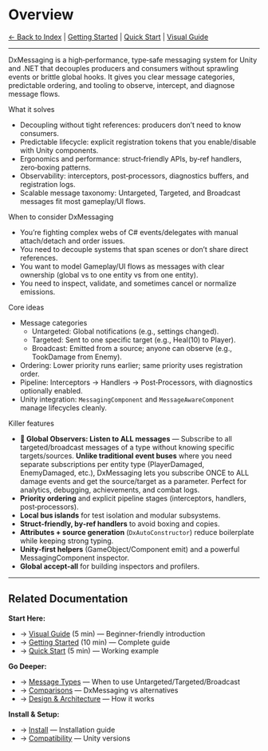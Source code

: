 # Overview

[← Back to Index](Index.md) | [Getting Started](GettingStarted.md) | [Quick Start](QuickStart.md) | [Visual Guide](VisualGuide.md)

---

DxMessaging is a high‑performance, type‑safe messaging system for Unity and .NET that decouples producers and consumers without sprawling events or brittle global hooks. It gives you clear message categories, predictable ordering, and tooling to observe, intercept, and diagnose message flows.

What it solves

- Decoupling without tight references: producers don’t need to know consumers.
- Predictable lifecycle: explicit registration tokens that you enable/disable with Unity components.
- Ergonomics and performance: struct‑friendly APIs, by‑ref handlers, zero‑boxing patterns.
- Observability: interceptors, post‑processors, diagnostics buffers, and registration logs.
- Scalable message taxonomy: Untargeted, Targeted, and Broadcast messages fit most gameplay/UI flows.

When to consider DxMessaging

- You’re fighting complex webs of C# events/delegates with manual attach/detach and order issues.
- You need to decouple systems that span scenes or don’t share direct references.
- You want to model Gameplay/UI flows as messages with clear ownership (global vs to one entity vs from one entity).
- You need to inspect, validate, and sometimes cancel or normalize emissions.

Core ideas

- Message categories
  - Untargeted: Global notifications (e.g., settings changed).
  - Targeted: Sent to one specific target (e.g., Heal(10) to Player).
  - Broadcast: Emitted from a source; anyone can observe (e.g., TookDamage from Enemy).
- Ordering: Lower priority runs earlier; same priority uses registration order.
- Pipeline: Interceptors → Handlers → Post‑Processors, with diagnostics optionally enabled.
- Unity integration: `MessagingComponent` and `MessageAwareComponent` manage lifecycles cleanly.

Killer features

- **🚀 Global Observers: Listen to ALL messages** — Subscribe to all targeted/broadcast messages of a type without knowing specific targets/sources. **Unlike traditional event buses** where you need separate subscriptions per entity type (PlayerDamaged, EnemyDamaged, etc.), DxMessaging lets you subscribe ONCE to ALL damage events and get the source/target as a parameter. Perfect for analytics, debugging, achievements, and combat logs.
- **Priority ordering** and explicit pipeline stages (interceptors, handlers, post‑processors).
- **Local bus islands** for test isolation and modular subsystems.
- **Struct‑friendly, by‑ref handlers** to avoid boxing and copies.
- **Attributes + source generation** (`DxAutoConstructor`) reduce boilerplate while keeping strong typing.
- **Unity‑first helpers** (GameObject/Component emit) and a powerful MessagingComponent inspector.
- **Global accept‑all** for building inspectors and profilers.

---

## Related Documentation

**Start Here:**

- → [Visual Guide](VisualGuide.md) (5 min) — Beginner-friendly introduction
- → [Getting Started](GettingStarted.md) (10 min) — Complete guide
- → [Quick Start](QuickStart.md) (5 min) — Working example

**Go Deeper:**

- → [Message Types](MessageTypes.md) — When to use Untargeted/Targeted/Broadcast
- → [Comparisons](Comparisons.md) — DxMessaging vs alternatives
- → [Design & Architecture](DesignAndArchitecture.md) — How it works

**Install & Setup:**

- → [Install](Install.md) — Installation guide
- → [Compatibility](Compatibility.md) — Unity versions
